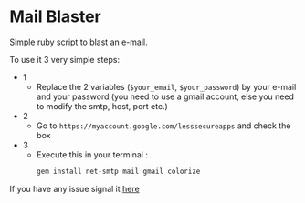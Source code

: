 # Mail Blaster

Simple ruby script to blast an e-mail.

To use it 3 very simple steps:

 - 1
   - Replace the 2 variables (`$your_email`, `$your_password`) by your e-mail and your password (you need to use a gmail account, else you need to modify the smtp, host, port etc.)
 - 2
   - Go to `https://myaccount.google.com/lesssecureapps` and check the box
 - 3
   - Execute this in your terminal :
     ```bash
     gem install net-smtp mail gmail colorize
     ```

If you have any issue signal it [here](https://github.com/Waz0x/MailBlast/issues)